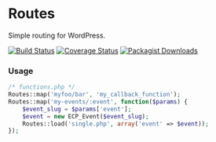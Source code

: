 # Routes
Simple routing for WordPress.

[![Build Status](https://img.shields.io/travis/Upstatement/routes/master.svg?style=flat-square)](https://travis-ci.org/Upstatement/routes)
[![Coverage Status](https://img.shields.io/coveralls/Upstatement/routes.svg?style=flat-square)](https://coveralls.io/r/Upstatement/routes?branch=master)
[![Packagist Downloads](https://img.shields.io/packagist/dt/Upstatement/routes.svg?style=flat-square)]()


### Usage
```php
/* functions.php */
Routes::map('myfoo/bar', 'my_callback_function');
Routes::map('my-events/:event', function($params) {
    $event_slug = $params['event'];
    $event = new ECP_Event($event_slug);
    Routes::load('single.php', array('event' => $event));
});
```
